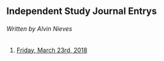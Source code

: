 ## Independent Study Journal Entrys
###### Written by Alvin Nieves

1. [Friday, March 23rd, 2018](/marchTwentythird.md)